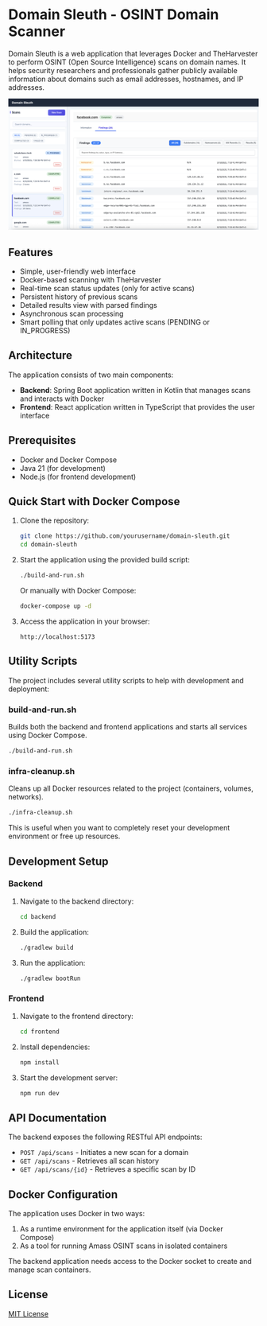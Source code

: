 # Domain Sleuth - OSINT Domain Scanner

Domain Sleuth is a web application that leverages Docker and TheHarvester to perform OSINT (Open Source Intelligence) scans on domain names. It helps security researchers and professionals gather publicly available information about domains such as email addresses, hostnames, and IP addresses.

![Domain Sleuth Screenshot](assets/App%20screenshot.png)

## Features

- Simple, user-friendly web interface
- Docker-based scanning with TheHarvester
- Real-time scan status updates (only for active scans)
- Persistent history of previous scans
- Detailed results view with parsed findings
- Asynchronous scan processing
- Smart polling that only updates active scans (PENDING or IN_PROGRESS)

## Architecture

The application consists of two main components:

- **Backend**: Spring Boot application written in Kotlin that manages scans and interacts with Docker
- **Frontend**: React application written in TypeScript that provides the user interface

## Prerequisites

- Docker and Docker Compose
- Java 21 (for development)
- Node.js (for frontend development)

## Quick Start with Docker Compose

1. Clone the repository:
   ```bash
   git clone https://github.com/yourusername/domain-sleuth.git
   cd domain-sleuth
   ```

2. Start the application using the provided build script:
   ```bash
   ./build-and-run.sh
   ```

   Or manually with Docker Compose:
   ```bash
   docker-compose up -d
   ```

3. Access the application in your browser:
   ```
   http://localhost:5173
   ```

## Utility Scripts

The project includes several utility scripts to help with development and deployment:

### build-and-run.sh
Builds both the backend and frontend applications and starts all services using Docker Compose.

```bash
./build-and-run.sh
```

### infra-cleanup.sh
Cleans up all Docker resources related to the project (containers, volumes, networks).

```bash
./infra-cleanup.sh
```

This is useful when you want to completely reset your development environment or free up resources.

## Development Setup

### Backend

1. Navigate to the backend directory:
   ```bash
   cd backend
   ```

2. Build the application:
   ```bash
   ./gradlew build
   ```

3. Run the application:
   ```bash
   ./gradlew bootRun
   ```

### Frontend

1. Navigate to the frontend directory:
   ```bash
   cd frontend
   ```

2. Install dependencies:
   ```bash
   npm install
   ```

3. Start the development server:
   ```bash
   npm run dev
   ```

## API Documentation

The backend exposes the following RESTful API endpoints:

- `POST /api/scans` - Initiates a new scan for a domain
- `GET /api/scans` - Retrieves all scan history
- `GET /api/scans/{id}` - Retrieves a specific scan by ID

## Docker Configuration

The application uses Docker in two ways:

1. As a runtime environment for the application itself (via Docker Compose)
2. As a tool for running Amass OSINT scans in isolated containers

The backend application needs access to the Docker socket to create and manage scan containers.

## License

[MIT License](LICENSE)